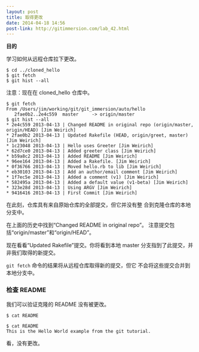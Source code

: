 ```yaml
---
layout: post
title: 取得更改
date: 2014-04-18 14:56
post-link: http://gitimmersion.com/lab_42.html
---
```


**目的**

学习如何从远程仓库拉下更改。

```
$ cd ../cloned_hello
$ git fetch
$ git hist --all
```

注意：现在在 cloned\_hello 仓库中。

```
$ git fetch
From /Users/jim/working/git/git_immersion/auto/hello
   2fae0b2..2e4c559  master     -> origin/master
$ git hist --all
* 2e4c559 2013-04-13 | Changed README in original repo (origin/master, origin/HEAD) [Jim Weirich]
* 2fae0b2 2013-04-13 | Updated Rakefile (HEAD, origin/greet, master) [Jim Weirich]
* 1c23048 2013-04-13 | Hello uses Greeter [Jim Weirich]
* 62d7ce0 2013-04-13 | Added greeter class [Jim Weirich]
* b59a8c2 2013-04-13 | Added README [Jim Weirich]
* 96ee164 2013-04-13 | Added a Rakefile. [Jim Weirich]
* 0f36766 2013-04-13 | Moved hello.rb to lib [Jim Weirich]
* eb30103 2013-04-13 | Add an author/email comment [Jim Weirich]
* 1f7ec5e 2013-04-13 | Added a comment (v1) [Jim Weirich]
* 582495a 2013-04-13 | Added a default value (v1-beta) [Jim Weirich]
* 323e28d 2013-04-13 | Using ARGV [Jim Weirich]
* 9416416 2013-04-13 | First Commit [Jim Weirich]
```

在此刻，仓库具有来自原始仓库的全部提交，但它并没有整
合到克隆仓库的本地分支中。

在上面的历史中找到“Changed README in original repo”。
注意提交包括“origin/master”和“origin/HEAD”。

现在看看“Updated Rakefile”提交。你将看到本地 master
分支指到了此提交，并非我们取得的新提交。

`git fetch` 命令的结果将从远程仓库取得新的提交，但它
不会将这些提交合并到本地分支中。

### 检查 README

我们可以验证克隆的 README 没有被更改。

```
$ cat README
```

```
$ cat README
This is the Hello World example from the git tutorial.
```

看，没有更改。
